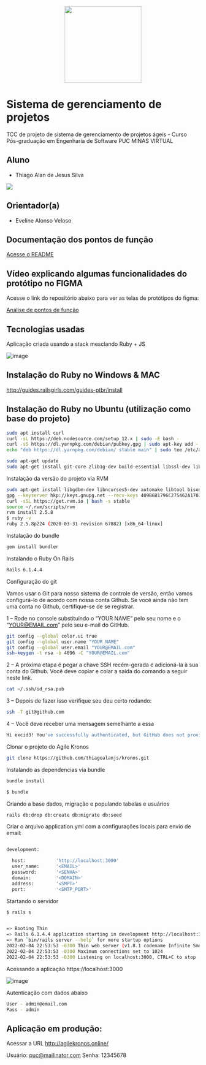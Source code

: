 <p align="center">
  <img width="200" height="200" src="https://user-images.githubusercontent.com/32438113/152666921-8b2fc7b9-dc52-4269-b6e3-00380c281c31.png">
</p>

# Sistema de gerenciamento de projetos

TCC de projeto de sistema de gerenciamento de projetos ágeis - Curso Pós-graduação em Engenharia de Software PUC MINAS VIRTUAL

## Aluno

- Thiago Alan de Jesus Silva

 <a href="https://www.linkedin.com/in/thiago-alan-65629465/" target="_blank"><img src="https://img.shields.io/badge/LinkedIn-0077B5?style=for-the-badge&logo=linkedin&logoColor=white"></a>

## Orientador(a)

- Eveline Alonso Veloso

## Documentação dos pontos de função

 <a href="https://github.com/thiagoalanjs/kronos/tree/main/function_points" target="_blank">Acesse o README</a>
 
## Vídeo explicando algumas funcionalidades do protótipo no FIGMA

Acesse o link do repositório abaixo para ver as telas de protótipos do figma: 

 <a href="https://github.com/thiagoalanjs/kronos/blob/main/presentation_tcc/README.md">Análise de pontos de função</a>

## Tecnologias usadas

Aplicação criada usando a stack mesclando Ruby + JS 

![image](https://user-images.githubusercontent.com/32438113/152725798-6f003dc1-fc08-4ee7-b847-7c6a6f3faa0f.png)

## Instalação do Ruby no Windows & MAC

http://guides.railsgirls.com/guides-ptbr/install

## Instalação do Ruby no Ubuntu (utilização como base do projeto)

```bash
sudo apt install curl
curl -sL https://deb.nodesource.com/setup_12.x | sudo -E bash -
curl -sS https://dl.yarnpkg.com/debian/pubkey.gpg | sudo apt-key add -
echo "deb https://dl.yarnpkg.com/debian/ stable main" | sudo tee /etc/apt/sources.list.d/yarn.list

sudo apt-get update
sudo apt-get install git-core zlib1g-dev build-essential libssl-dev libreadline-dev libyaml-dev libsqlite3-dev sqlite3 libxml2-dev libxslt1-dev libcurl4-openssl-dev software-properties-common libf
```
Instalação da versão do projeto via RVM
```bash
sudo apt-get install libgdbm-dev libncurses5-dev automake libtool bison libffi-dev
gpg --keyserver hkp://keys.gnupg.net --recv-keys 409B6B1796C275462A1703113804BB82D39DC0E3 7D2BAF1CF37B13E2069D6956105BD0E739499BDB
curl -sSL https://get.rvm.io | bash -s stable
source ~/.rvm/scripts/rvm
rvm install 2.5.8
$ ruby -v
ruby 2.5.8p224 (2020-03-31 revision 67882) [x86_64-linux]
```

Instalação do bundle

```bash
gem install bundler
```

Instalando o Ruby On Rails

```bash
Rails 6.1.4.4
```

Configuração do git

Vamos usar o Git para nosso sistema de controle de versão, então vamos configurá-lo de acordo com nossa conta Github. Se você ainda não tem uma conta no Github, certifique-se de se registrar.

1 – Rode no console substituindo o “YOUR NAME” pelo seu nome e o “YOUR@EMAIL.com” pelo seu e-mail do GitHub.

```bash
git config --global color.ui true
git config --global user.name "YOUR NAME"
git config --global user.email "YOUR@EMAIL.com"
ssh-keygen -t rsa -b 4096 -C "YOUR@EMAIL.com"

```

2 – A próxima etapa é pegar a chave SSH recém-gerada e adicioná-la à sua conta do Github. Você deve copiar e colar a saída do comando a seguir neste link.

```bash
cat ~/.ssh/id_rsa.pub
```

3 – Depois de fazer isso verifique seu deu certo rodando:

```bash
ssh -T git@github.com
```

4 – Você deve receber uma mensagem semelhante a essa

```bash
Hi excid3! You've successfully authenticated, but GitHub does not provide shell access.
```

Clonar o projeto do Agile Kronos

```bash
git clone https://github.com/thiagoalanjs/kronos.git
```

Instalando as dependencias via bundle
```bash
bundle install

$ bundle
```

Criando a base dados, migração e populando tabelas e usuários
```bash
rails db:drop db:create db:migrate db:seed
```

Criar o arquivo application.yml com a configurações locais para envio de email:

```bash

development:

  host:           'http://localhost:3000'
  user_name:      '<EMAIL>'
  password:       '<SENHA>'
  domain:         '<DOMAIN>'
  address:        '<SMPT>'
  port:           '<SMTP_PORT>'

```

Startando o servidor

```bash
$ rails s


=> Booting Thin
=> Rails 6.1.4.4 application starting in development http://localhost:3000
=> Run `bin/rails server --help` for more startup options
2022-02-04 22:53:53 -0300 Thin web server (v1.8.1 codename Infinite Smoothie)
2022-02-04 22:53:53 -0300 Maximum connections set to 1024
2022-02-04 22:53:53 -0300 Listening on localhost:3000, CTRL+C to stop

```

Acessando a aplicação https://localhost:3000

![image](https://user-images.githubusercontent.com/32438113/152626433-80fa93c1-42fe-4d71-946f-dca9742a0dfc.png)


Autenticação com dados abaixo
```bash
User - admin@email.com
Pass - admin

```

## Aplicação em produção:

Acessar a URL http://agilekronos.online/

Usuário: puc@mailinator.com
Senha: 12345678
